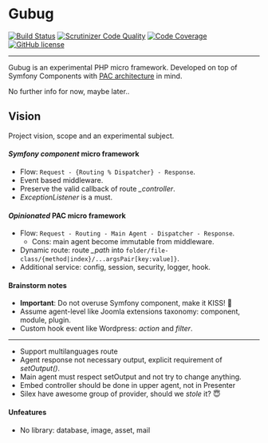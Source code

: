 # Gubug

[![Build Status](https://travis-ci.org/qaharmdz/gubug.svg?branch=master)](https://travis-ci.org/qaharmdz/gubug)
[![Scrutinizer Code Quality](https://scrutinizer-ci.com/g/qaharmdz/gubug/badges/quality-score.png?b=master)](https://scrutinizer-ci.com/g/qaharmdz/gubug/)
[![Code Coverage](https://scrutinizer-ci.com/g/qaharmdz/gubug/badges/coverage.png?b=master)](https://scrutinizer-ci.com/g/qaharmdz/gubug/)
[![GitHub license](https://img.shields.io/github/license/qaharmdz/gubug.svg)](https://github.com/qaharmdz/gubug/blob/master/LICENSE)

---

Gubug is an experimental PHP micro framework. Developed on top of Symfony Components with [PAC architecture](https://en.wikipedia.org/wiki/Presentation-abstraction-control) in mind.

No further info for now, maybe later..

## Vision
Project vision, scope and an experimental subject.

#### _Symfony component_ micro framework
- Flow: ```Request - {Routing % Dispatcher} - Response```.
- Event based middleware.
- Preserve the valid callback of route _\_controller_.
- _ExceptionListener_ is a must.

#### _Opinionated_ PAC micro framework
- Flow: ```Request - Routing - Main Agent - Dispatcher - Response```.
    - Cons: main agent become immutable from middleware.
- Dynamic route: route _\_path_ into ```folder/file-class/{method|index}/...argsPair[key:value]}```.
- Additional service: config, session, security, logger, hook.

#### Brainstorm notes
- __Important__: Do not overuse Symfony component, make it KISS! :kiss:
- Assume agent-level like Joomla extensions taxonomy: component, module, plugin.
- Custom hook event like Wordpress: _action_ and _filter_.
---
- Support multilanguages route
- Agent response not necessary output, explicit requirement of _setOutput()_.
- Main agent must respect setOutput and not try to change anything.
- Embed controller should be done in upper agent, not in Presenter
- Silex have awesome group of provider, should we _stole_ it? :innocent:

#### Unfeatures
- No library: database, image, asset, mail

